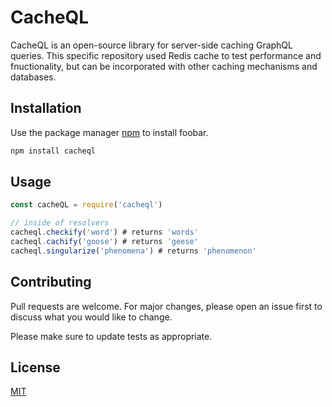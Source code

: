 # CacheQL

CacheQL is an open-source library for server-side caching GraphQL queries. This specific repository used Redis cache to test performance and fnuctionality, but can be incorporated with other caching mechanisms and databases.

## Installation

Use the package manager [npm](https://www.npmjs.com/) to install foobar.

```bash
npm install cacheql
```

## Usage

```javascript
const cacheQL = require('cacheql') 

// inside of resolvers
cacheql.checkify('word') # returns 'words'
cacheql.cachify('goose') # returns 'geese'
cacheql.singularize('phenomena') # returns 'phenomenon'
```

## Contributing
Pull requests are welcome. For major changes, please open an issue first to discuss what you would like to change.

Please make sure to update tests as appropriate.

## License
[MIT](https://choosealicense.com/licenses/mit/)